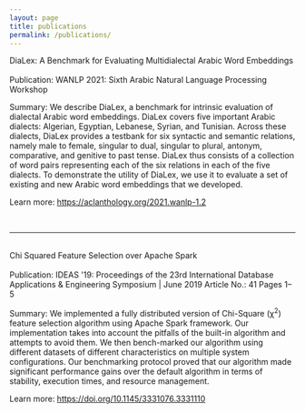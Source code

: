 ```yaml
---
layout: page
title: publications
permalink: /publications/
---
```


<div class="publication-title">
DiaLex: A Benchmark for Evaluating Multidialectal Arabic Word Embeddings</div>
<br/>
<span class="publication-subtitle">Publication: </span>WANLP 2021: Sixth 
Arabic Natural Language Processing Workshop

<span class="publication-subtitle">Summary:</span> We describe DiaLex, a benchmark for intrinsic evaluation of dialectal Arabic word embeddings. DiaLex covers five important Arabic dialects: Algerian, Egyptian, Lebanese, Syrian, and Tunisian. Across these dialects, DiaLex provides a testbank for six syntactic and semantic relations, namely male to female, singular to dual, singular to plural, antonym, comparative, and genitive to past tense. DiaLex thus consists of a collection of word pairs representing each of the six relations in each of the five dialects. To demonstrate the utility of DiaLex, we use it to evaluate a set of existing and new Arabic word embeddings that we developed.

<span class="publication-subtitle">Learn more:</span> <a href="https://aclanthology.org/2021.wanlp-1.2" target="_blank">https://aclanthology.org/2021.wanlp-1.2</a>

<br/>
<hr/>
<br/>

<div class="publication-title">Chi Squared Feature Selection over Apache Spark</div>
<br/>
<span class="publication-subtitle">Publication:</span> IDEAS '19: Proceedings of the 23rd International Database Applications & Engineering Symposium | June 2019 Article No.: 41 Pages 1–5

<span class="publication-subtitle">Summary:</span> We implemented a fully distributed version of Chi-Square (χ<sup>2</sup>) feature selection algorithm using Apache Spark framework. Our implementation takes into account the pitfalls of the built-in algorithm and attempts to avoid them. We then bench-marked our algorithm using different datasets of different characteristics on multiple system configurations. Our benchmarking protocol proved that our algorithm made significant performance gains over the default algorithm in terms of stability, execution times, and resource management.

<span class="publication-subtitle">Learn more: </span><a href="https://doi.org/10.1145/3331076.3331110" target="_blank">https://doi.org/10.1145/3331076.3331110</a>
